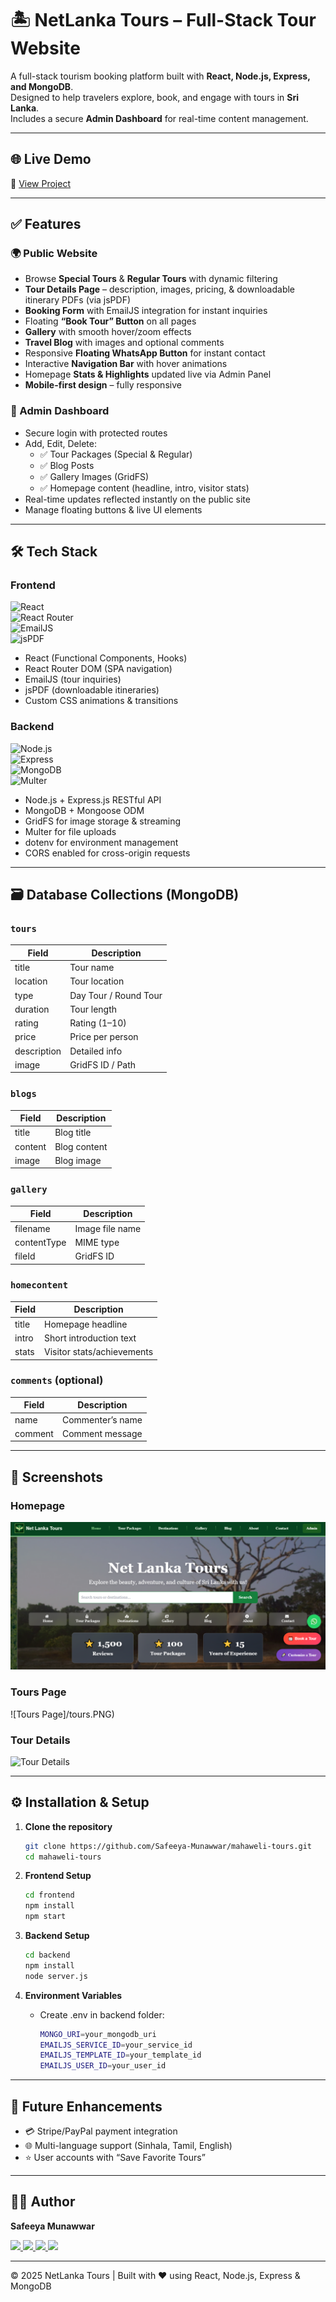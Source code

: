 # 🏝️ NetLanka Tours – Full-Stack Tour Website

A full-stack tourism booking platform built with **React, Node.js, Express, and MongoDB**.  
Designed to help travelers explore, book, and engage with tours in **Sri Lanka**.  
Includes a secure **Admin Dashboard** for real-time content management.  

---

## 🌐 Live Demo  
🔗 [View Project](https://your-live-demo-link.com)  

---

## ✅ Features

### 🌍 Public Website
- Browse **Special Tours** & **Regular Tours** with dynamic filtering  
- **Tour Details Page** – description, images, pricing, & downloadable itinerary PDFs (via jsPDF)  
- **Booking Form** with EmailJS integration for instant inquiries  
- Floating **“Book Tour” Button** on all pages  
- **Gallery** with smooth hover/zoom effects  
- **Travel Blog** with images and optional comments  
- Responsive **Floating WhatsApp Button** for instant contact  
- Interactive **Navigation Bar** with hover animations  
- Homepage **Stats & Highlights** updated live via Admin Panel  
- **Mobile-first design** – fully responsive  

### 🔐 Admin Dashboard
- Secure login with protected routes  
- Add, Edit, Delete:  
  - ✅ Tour Packages (Special & Regular)  
  - ✅ Blog Posts  
  - ✅ Gallery Images (GridFS)  
  - ✅ Homepage content (headline, intro, visitor stats)  
- Real-time updates reflected instantly on the public site  
- Manage floating buttons & live UI elements  

---

## 🛠️ Tech Stack

### Frontend
![React](https://img.shields.io/badge/React-20232A?logo=react&logoColor=61DAFB)  
![React Router](https://img.shields.io/badge/React%20Router-CA4245?logo=react-router&logoColor=white)  
![EmailJS](https://img.shields.io/badge/EmailJS-004085?logo=gmail&logoColor=white)  
![jsPDF](https://img.shields.io/badge/jsPDF-black?logo=adobeacrobatreader&logoColor=red)  
- React (Functional Components, Hooks)  
- React Router DOM (SPA navigation)  
- EmailJS (tour inquiries)  
- jsPDF (downloadable itineraries)  
- Custom CSS animations & transitions  

### Backend
![Node.js](https://img.shields.io/badge/Node.js-43853D?logo=node-dot-js&logoColor=white)  
![Express](https://img.shields.io/badge/Express.js-404D59?logo=express&logoColor=white)  
![MongoDB](https://img.shields.io/badge/MongoDB-4EA94B?logo=mongodb&logoColor=white)  
![Multer](https://img.shields.io/badge/Multer-yellow?logo=upload&logoColor=black)  
- Node.js + Express.js RESTful API  
- MongoDB + Mongoose ODM  
- GridFS for image storage & streaming  
- Multer for file uploads  
- dotenv for environment management  
- CORS enabled for cross-origin requests  

---

## 🗃️ Database Collections (MongoDB)

### `tours`
| Field       | Description         |
|-------------|---------------------|
| title       | Tour name           |
| location    | Tour location       |
| type        | Day Tour / Round Tour |
| duration    | Tour length         |
| rating      | Rating (1–10)       |
| price       | Price per person    |
| description | Detailed info       |
| image       | GridFS ID / Path    |

### `blogs`
| Field   | Description  |
|---------|--------------|
| title   | Blog title   |
| content | Blog content |
| image   | Blog image   |

### `gallery`
| Field       | Description        |
|-------------|--------------------|
| filename    | Image file name    |
| contentType | MIME type          |
| fileId      | GridFS ID          |

### `homecontent`
| Field  | Description               |
|--------|---------------------------|
| title  | Homepage headline         |
| intro  | Short introduction text   |
| stats  | Visitor stats/achievements|

### `comments` (optional)
| Field   | Description        |
|---------|--------------------|
| name    | Commenter’s name   |
| comment | Comment message    |

---

## 📸 Screenshots

### Homepage
![Homepage](/demo.PNG)

### Tours Page
![Tours Page]/tours.PNG)

### Tour Details
![Tour Details](/tour-details.PNG)


---

## ⚙️ Installation & Setup

1. **Clone the repository**
   ```bash
   git clone https://github.com/Safeeya-Munawwar/mahaweli-tours.git
   cd mahaweli-tours
   ```

2. **Frontend Setup**
   ```bash
   cd frontend
   npm install
   npm start
   ```

3. **Backend Setup**
   ```bash
   cd backend
   npm install
   node server.js
   ```

4. **Environment Variables**
   - Create .env in backend folder:
     ```bash
     MONGO_URI=your_mongodb_uri
     EMAILJS_SERVICE_ID=your_service_id
     EMAILJS_TEMPLATE_ID=your_template_id
     EMAILJS_USER_ID=your_user_id
     ```

---

## 🎯 Future Enhancements
- 💳 Stripe/PayPal payment integration
- 🌐 Multi-language support (Sinhala, Tamil, English)
-  ⭐ User accounts with “Save Favorite Tours”
  
---

## 👩‍💻 Author
**Safeeya Munawwar**

<p> <a href="https://www.linkedin.com/in/safeeya-munawwar" target="_blank"> <img src="https://img.shields.io/badge/LinkedIn-0A66C2?style=for-the-badge&logo=linkedin&logoColor=white"/> </a> <a href="https://github.com/Safeeya-Munawwar" target="_blank"> <img src="https://img.shields.io/badge/GitHub-181717?style=for-the-badge&logo=github&logoColor=white"/> </a> <a href="mailto:shafiyasha0036@gmail.com" target="_blank"> <img src="https://img.shields.io/badge/Email-D14836?style=for-the-badge&logo=gmail&logoColor=white"/> </a> <a href="https://safeeya-munawwar-personal-portfolio.vercel.app/" target="_blank"> <img src="https://img.shields.io/badge/Portfolio-0A66C2?style=for-the-badge&logo=firefox&logoColor=white"/> </a> </p>

---

© 2025 NetLanka Tours | Built with ❤️ using React, Node.js, Express & MongoDB




